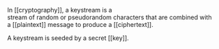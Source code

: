 In [[cryptography]], a keystream is a stream of random or pseudorandom characters that are combined with a [[plaintext]] message to produce a [[ciphertext]].

A keystream is seeded by a secret [[key]]. 